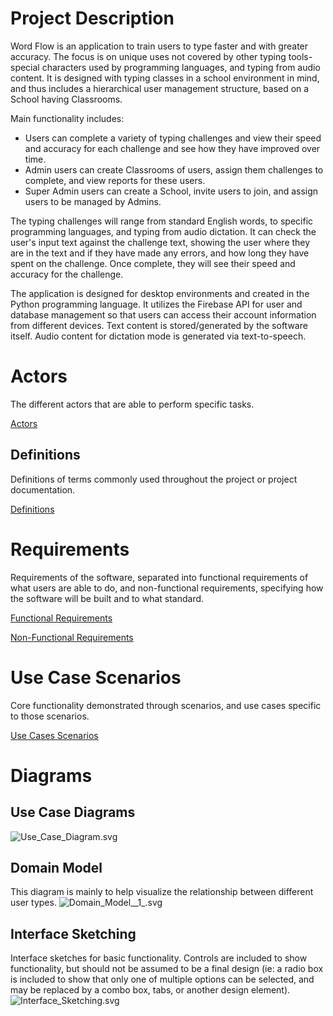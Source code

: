 # Project Description
Word Flow is an application to train users to type faster and with greater accuracy. The focus is on unique uses not covered by other typing tools- special characters used by programming languages, and typing from audio content. It is designed with typing classes in a school environment in mind, and thus includes a hierarchical user management structure, based on a School having Classrooms.

Main functionality includes:
- Users can complete a variety of typing challenges and view their speed and accuracy for each challenge and see how they have improved over time.
- Admin users can create Classrooms of users, assign them challenges to complete, and view reports for these users.
- Super Admin users can create a School, invite users to join, and assign users to be managed by Admins.

The typing challenges will range from standard English words, to specific programming languages, and typing from audio dictation. It can check the user's input text against the challenge text, showing the user where they are in the text and if they have made any errors, and how long they have spent on the challenge. Once complete, they will see their speed and accuracy for the challenge.

The application is designed for desktop environments and created in the Python programming language. It utilizes the Firebase API for user and database management so that users can access their account information from different devices. Text content is stored/generated by the software itself. Audio content for dictation mode is generated via text-to-speech. 

# Actors
The different actors that are able to perform specific tasks.

[Actors](/Requirements/Actors)

## Definitions
Definitions of terms commonly used throughout the project or project documentation.

[Definitions](/Requirements/Definitions)

# Requirements
Requirements of the software, separated into functional requirements of what users are able to do, and non-functional requirements, specifying how the software will be built and to what standard.

[Functional Requirements](/Requirements/Functional-Requirements)

[Non-Functional Requirements](/Requirements/Non-Functional-Requirements)

# Use Case Scenarios
Core functionality demonstrated through scenarios, and use cases specific to those scenarios.

[Use Cases Scenarios](/Requirements/Use-Case-Scenarios)

# Diagrams
## Use Case Diagrams
![Use_Case_Diagram.svg](uploads/0683f8bd782402e669167cff8487e125/Use_Case_Diagram.svg)
## Domain Model
This diagram is mainly to help visualize the relationship between different user types.
![Domain_Model__1_.svg](uploads/27dac980222444cc4ea0ab34e79141a3/Domain_Model__1_.svg)
## Interface Sketching
Interface sketches for basic functionality. Controls are included to show functionality, but should not be assumed to be a final design (ie: a radio box is included to show that only one of multiple options can be selected, and may be replaced by a combo box, tabs, or another design element).
![Interface_Sketching.svg](uploads/ab30c9c2e7ef45b670ae9deec6834e51/Interface_Sketching.svg)